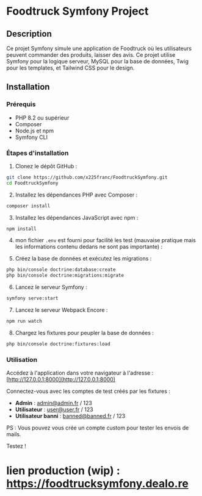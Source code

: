 
# Foodtruck Symfony Project

## Description

Ce projet Symfony simule une application de Foodtruck où les utilisateurs peuvent commander des produits, laisser des avis. Ce projet utilise Symfony pour la logique serveur, MySQL pour la base de données, Twig pour les templates, et Tailwind CSS pour le design.

## Installation

### Prérequis

- PHP 8.2 ou supérieur
- Composer
- Node.js et npm
- Symfony CLI

### Étapes d'installation

1. Clonez le dépôt GitHub :

```bash
git clone https://github.com/x225franc/FoodtruckSymfony.git
cd FoodtruckSymfony
```

2. Installez les dépendances PHP avec Composer :

```bash
composer install
```

3. Installez les dépendances JavaScript avec npm :

```bash
npm install
```

4. mon fichier `.env` est fourni pour facilité les test (mauvaise pratique mais les informations contenu dedans ne sont pas importante) :


5. Créez la base de données et exécutez les migrations :

```bash
php bin/console doctrine:database:create
php bin/console doctrine:migrations:migrate
```

6. Lancez le serveur Symfony :

```bash
symfony serve:start
```

7. Lancez le serveur Webpack Encore :

```bash
npm run watch
```

8. Chargez les fixtures pour peupler la base de données :

```bash
php bin/console doctrine:fixtures:load
```

### Utilisation

Accédez à l'application dans votre navigateur à l'adresse : [http://127.0.0.1:8000](http://127.0.0.1:8000)

Connectez-vous avec les comptes de test créés par les fixtures :

- **Admin** : admin@admin.fr / 123
- **Utilisateur** : user@user.fr / 123
- **Utilisateur banni** : banned@banned.fr / 123


PS : Vous pouvez vous crée un compte custom pour tester les envois de mails.

Testez !


# lien production (wip) : https://foodtrucksymfony.dealo.re